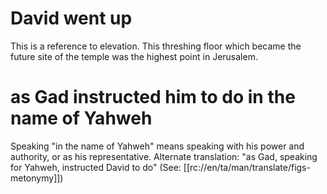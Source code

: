 # David went up

This is a reference to elevation. This threshing floor which became the future site of the temple was the highest point in Jerusalem.

# as Gad instructed him to do in the name of Yahweh

Speaking "in the name of Yahweh" means speaking with his power and authority, or as his representative. Alternate translation: "as Gad, speaking for Yahweh, instructed David to do" (See: [[rc://en/ta/man/translate/figs-metonymy]])

